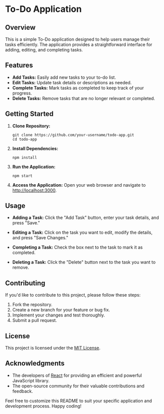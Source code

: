 # To-Do Application

## Overview

This is a simple To-Do application designed to help users manage their tasks efficiently. The application provides a straightforward interface for adding, editing, and completing tasks.

## Features

- **Add Tasks:** Easily add new tasks to your to-do list.
- **Edit Tasks:** Update task details or descriptions as needed.
- **Complete Tasks:** Mark tasks as completed to keep track of your progress.
- **Delete Tasks:** Remove tasks that are no longer relevant or completed.

## Getting Started

1. **Clone Repository:**
   ```
   git clone https://github.com/your-username/todo-app.git
   cd todo-app
   ```

2. **Install Dependencies:**
   ```
   npm install
   ```

3. **Run the Application:**
   ```
   npm start
   ```

4. **Access the Application:**
   Open your web browser and navigate to [http://localhost:3000](http://localhost:3000).

## Usage

- **Adding a Task:**
  Click the "Add Task" button, enter your task details, and press "Save."

- **Editing a Task:**
  Click on the task you want to edit, modify the details, and press "Save Changes."

- **Completing a Task:**
  Check the box next to the task to mark it as completed.

- **Deleting a Task:**
  Click the "Delete" button next to the task you want to remove.

## Contributing

If you'd like to contribute to this project, please follow these steps:

1. Fork the repository.
2. Create a new branch for your feature or bug fix.
3. Implement your changes and test thoroughly.
4. Submit a pull request.

## License

This project is licensed under the [MIT License](LICENSE.md).

## Acknowledgments

- The developers of [React](https://reactjs.org/) for providing an efficient and powerful JavaScript library.
- The open-source community for their valuable contributions and feedback.

Feel free to customize this README to suit your specific application and development process. Happy coding!
